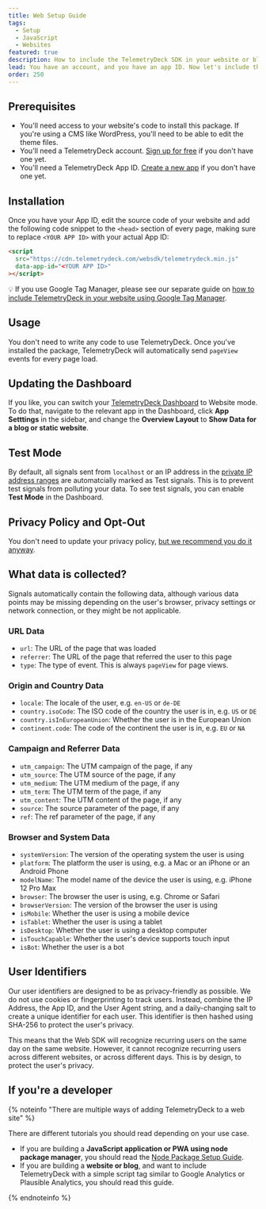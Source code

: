 ```yaml
---
title: Web Setup Guide
tags:
  - Setup
  - JavaScript
  - Websites
featured: true
description: How to include the TelemetryDeck SDK in your website or blog
lead: You have an account, and you have an app ID. Now let's include the TelemetryDeck Package in your website
order: 250
---
```


## Prerequisites

- You'll need access to your website's code to install this package. If you're using a CMS like WordPress, you'll need to be able to edit the theme files.
- You'll need a TelemetryDeck account. [Sign up for free](https://dashboard.telemetrydeck.com/registration/organization?source=websdk) if you don't have one yet.
- You'll need a TelemetryDeck App ID. [Create a new app](https://dashboard.telemetrydeck.com/apps/create) if you don't have one yet.

## Installation

Once you have your App ID, edit the source code of your website and add the following code snippet to the `<head>` section of every page, making sure to replace `<YOUR APP ID>` with your actual App ID:

```html
<script
  src="https://cdn.telemetrydeck.com/websdk/telemetrydeck.min.js"
  data-app-id="<YOUR APP ID>"
></script>
```

💡 If you use Google Tag Manager, please see our separate guide on [how to include TelemetryDeck in your website using Google Tag Manager](/docs/articles/web-setup-google-tag-manager/).

## Usage

You don't need to write any code to use TelemetryDeck. Once you've installed the package, TelemetryDeck will automatically send `pageView` events for every page load.

## Updating the Dashboard

If you like, you can switch your [TelemetryDeck Dashboard](https://dashboard.telemetrydeck.com/) to Website mode. To do that, navigate to the relevant app in the Dashboard, click **App Setttings** in the sidebar, and change the **Overview Layout** to **Show Data for a blog or static website**.

## Test Mode

By default, all signals sent from `localhost` or an IP address in the [private IP address ranges](https://en.wikipedia.org/wiki/Private_network#Private_IPv4_address_spaces) are automatcially marked as Test signals. This is to prevent test signals from polluting your data. To see test signals, you can enable **Test Mode** in the Dashboard.

## Privacy Policy and Opt-Out

You don't need to update your privacy policy, [but we recommend you do it anyway](/docs/guides/privacy-faq/#do-i-need-to-add-telemetrydeck-to-my-privacy-policy%3F).

## What data is collected?

Signals automatically contain the following data, although various data points may be missing depending on the user's browser, privacy settings or network connection, or they might be not applicable.

### URL Data

- `url`: The URL of the page that was loaded
- `referrer`: The URL of the page that referred the user to this page
- `type`: The type of event. This is always `pageView` for page views.

### Origin and Country Data

- `locale`: The locale of the user, e.g. `en-US` or `de-DE`
- `country.isoCode`: The ISO code of the country the user is in, e.g. `US` or `DE`
- `country.isInEuropeanUnion`: Whether the user is in the European Union
- `continent.code`: The code of the continent the user is in, e.g. `EU` or `NA`

### Campaign and Referrer Data

- `utm_campaign`: The UTM campaign of the page, if any
- `utm_source`: The UTM source of the page, if any
- `utm_medium`: The UTM medium of the page, if any
- `utm_term`: The UTM term of the page, if any
- `utm_content`: The UTM content of the page, if any
- `source`: The source parameter of the page, if any
- `ref`: The ref parameter of the page, if any

### Browser and System Data

- `systemVersion`: The version of the operating system the user is using
- `platform`: The platform the user is using, e.g. a Mac or an iPhone or an Android Phone
- `modelName`: The model name of the device the user is using, e.g. iPhone 12 Pro Max
- `browser`: The browser the user is using, e.g. Chrome or Safari
- `browserVersion`: The version of the browser the user is using
- `isMobile`: Whether the user is using a mobile device
- `isTablet`: Whether the user is using a tablet
- `isDesktop`: Whether the user is using a desktop computer
- `isTouchCapable`: Whether the user's device supports touch input
- `isBot`: Whether the user is a bot

## User Identifiers

Our user identifiers are designed to be as privacy-friendly as possible. We do not use cookies or fingerprinting to track users. Instead, combine the IP Address, the App ID, and the User Agent string, and a daily-changing salt to create a unique identifier for each user. This identifier is then hashed using SHA-256 to protect the user's privacy.

This means that the Web SDK will recognize recurring users on the same day on the same website. However, it cannot recognize recurring users across different websites, or across different days. This is by design, to protect the user's privacy.

## If you're a developer

{% noteinfo "There are multiple ways of adding TelemetryDeck to a web site" %}

There are different tutorials you should read depending on your use case.

- If you are building a **JavaScript application or PWA using node package manager**, you should read the [Node Package Setup Guide](/docs/guides/javascript-setup).
- If you are building a **website or blog**, and want to include TelemetryDeck with a simple script tag similar to Google Analytics or Plausible Analytics, you should read this guide.

{% endnoteinfo %}
